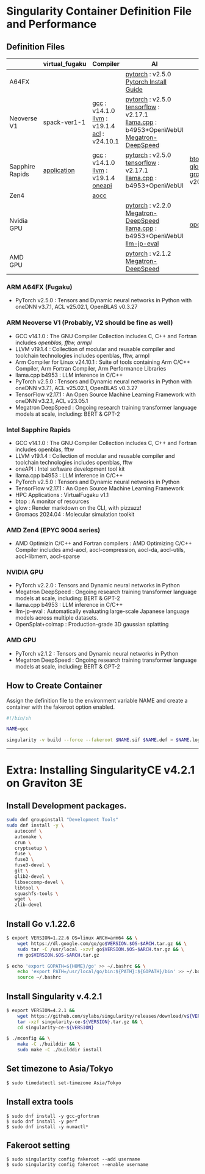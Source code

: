 # **Singularity Container Definition File and Performance**

## Definition Files

|  | virtual_fugaku | Compiler | AI | Misc. |
| ---- | ---- | ---- | ---- | ---- |
|  A64FX |  |  | [pytorch](https://github.com/RIKEN-RCCS/singularity_defpack/blob/main/cpu_a64fx/pytorch_2.5.0) : v2.5.0 <br> [Pytorch Install Guide](https://github.com/fujitsu/pytorch/wiki) | |
|  Neoverse V1 | spack-ver1-1 | [gcc](https://github.com/RIKEN-RCCS/singularity_defpack/blob/main/cpu_neoversev1/gcc_14.1.0) : v14.1.0 <br> [llvm](https://github.com/RIKEN-RCCS/singularity_defpack/blob/main/cpu_neoversev1/llvm_19.1.4) : v19.1.4 <br> [acl](https://github.com/RIKEN-RCCS/singularity_defpack/blob/main/cpu_neoversev1/acfl_24.10.1) : v24.10.1 |  [pytorch](https://github.com/RIKEN-RCCS/singularity_defpack/blob/main/cpu_neoversev1/pytorch_2.5.0) : v2.5.0 <br> [tensorflow](https://github.com/RIKEN-RCCS/singularity_defpack/blob/main/cpu_neoversev1/tensorflow_2.17) : v2.17.1 <br> [llama.cpp](https://github.com/RIKEN-RCCS/singularity_defpack/blob/main/cpu_neoversev1/llama.cpp) : b4953+OpenWebUI <br> [Megatron-DeepSpeed](https://github.com/RIKEN-RCCS/singularity_defpack/blob/main/cpu_neoversev1/Megatron-DeepSpeed)| |
|  Sapphire Rapids | [application](https://github.com/RIKEN-RCCS/singularity_defpack/blob/main/cpu_sapphirerapids/application) | [gcc](https://github.com/RIKEN-RCCS/singularity_defpack/blob/main/cpu_sapphirerapids/gcc_14.1.0) : v14.1.0 <br> [llvm](https://github.com/RIKEN-RCCS/singularity_defpack/blob/main/cpu_sapphirerapids/llvm_19.1.4) : v19.1.4 <br> [oneapi](https://github.com/RIKEN-RCCS/singularity_defpack/blob/main/cpu_sapphirerapids/oneapi_2025.0.1) | [pytorch](https://github.com/RIKEN-RCCS/singularity_defpack/blob/main/cpu_sapphirerapids/pytorch_2.5.0) : v2.5.0 <br> [tensorflow](https://github.com/RIKEN-RCCS/singularity_defpack/blob/main/cpu_sapphirerapids/tensorflow_2.17) : v2.17.1 <br> [llama.cpp](https://github.com/RIKEN-RCCS/singularity_defpack/tree/main/cpu_sapphirerapids/llama.cpp) : b4953+OpenWebUI | [btop](https://github.com/RIKEN-RCCS/singularity_defpack/blob/main/cpu_sapphirerapids/btop) <br> [glow](https://github.com/RIKEN-RCCS/singularity_defpack/tree/main/cpu_sapphirerapids/glow) <br> [gromacs](https://github.com/RIKEN-RCCS/singularity_defpack/blob/main/cpu_sapphirerapids/gromacs_2024.04) : v2024.04|
|  Zen4 |  | [aocc](https://github.com/RIKEN-RCCS/singularity_defpack/blob/main/cpu_zen4/aocc) |  | |
|  Nvidia GPU |  |  | [pytorch](https://github.com/RIKEN-RCCS/singularity_defpack/blob/main/gpu_nvidia/pytorch) : v2.2.0 <br> [Megatron-DeepSpeed](https://github.com/RIKEN-RCCS/singularity_defpack/blob/main/gpu_nvidia/Megatron-DeepSpeed) <br> [llama.cpp](https://github.com/RIKEN-RCCS/singularity_defpack/tree/main/gpu_nvidia/llama.cpp) : b4953+OpenWebUI<br> [llm-jp-eval](https://github.com/RIKEN-RCCS/singularity_defpack/tree/main/gpu_nvidia/llm-jp-eval) | [opensplat+colmap](https://github.com/RIKEN-RCCS/singularity_defpack/tree/main/gpu_nvidia/opensplat)|
|  AMD GPU    |  |  | [pytorch](https://github.com/RIKEN-RCCS/singularity_defpack/blob/main/gpu_amd/pytorch) : v2.1.2 <br> [Megatron-DeepSpeed](https://github.com/RIKEN-RCCS/singularity_defpack/blob/main/gpu_amd/Megatron-DeepSpeed)| |

### ARM A64FX (Fugaku)

 - PyTorch v2.5.0 : Tensors and Dynamic neural networks in Python with oneDNN v3.7.1, ACL v25.02.1, OpenBLAS v0.3.27

### ARM Neoverse V1 (Probably, V2 should be fine as well)

 - GCC v14.1.0 : The GNU Compiler Collection includes C, C++ and Fortran includes *openblas, fftw, armpl*
 - LLVM v19.1.4 : Collection of modular and reusable compiler and toolchain technologies includes openblas, fftw, armpl
 - Arm Compiler for Linux v24.10.1 : Suite of tools containing Arm C/C++ Compiler, Arm Fortran Compiler, Arm Performance Libraries
 - llama.cpp b4953 : LLM inference in C/C++
 - PyTorch v2.5.0 : Tensors and Dynamic neural networks in Python with oneDNN v3.7.1, ACL v25.02.1, OpenBLAS v0.3.27
 - TensorFlow v2.17.1 : An Open Source Machine Learning Framework with oneDNN v3.2.1, ACL v23.05.1
 - Megatron DeepSpeed : Ongoing research training transformer language models at scale, including: BERT & GPT-2

### Intel Sapphire Rapids

 - GCC v14.1.0 : The GNU Compiler Collection includes C, C++ and Fortran includes openblas, fftw
 - LLVM v19.1.4 : Collection of modular and reusable compiler and toolchain technologies includes openblas, fftw
 - oneAPI : Intel software development tool kit
 - llama.cpp b4953 : LLM inference in C/C++
 - PyTorch v2.5.0 : Tensors and Dynamic neural networks in Python
 - TensorFlow v2.17.1 : An Open Source Machine Learning Framework
 - HPC Applications : VirtualFugaku v1.1
 - btop : A monitor of resources
 - glow : Render markdown on the CLI, with pizzazz!
 - Gromacs 2024.04 : Molecular simulation toolkit

### AMD Zen4 (EPYC 9004 series)

 - AMD Optimizin C/C++ and Fortran compilers : AMD Optimizing C/C++ Compiler includes amd-aocl, aocl-compression, aocl-da, aocl-utils, aocl-libmem, aocl-sparse

### NVIDIA GPU

 - PyTorch v2.2.0 : Tensors and Dynamic neural networks in Python
 - Megatron DeepSpeed : Ongoing research training transformer language models at scale, including: BERT & GPT-2
 - llama.cpp b4953 : LLM inference in C/C++
 - llm-jp-eval : Automatically evaluating large-scale Japanese language models across multiple datasets.
 - OpenSplat+colmap : Production-grade 3D gaussian splatting

### AMD GPU

 - PyTorch v2.1.2 : Tensors and Dynamic neural networks in Python
 - Megatron DeepSpeed : Ongoing research training transformer language models at scale, including: BERT & GPT-2

## How to Create Container

Assign the definition file to the environment variable NAME and create a container with the fakeroot option enabled.

```bash
#!/bin/sh

NAME=gcc

singularity -v build --force --fakeroot $NAME.sif $NAME.def > $NAME.log 2>&1
```

----

# **Extra: Installing SingularityCE v4.2.1 on Graviton 3E**

## Install Development packages.

```bash
sudo dnf groupinstall "Development Tools"
sudo dnf install -y \
   autoconf \
   automake \
   crun \
   cryptsetup \
   fuse \
   fuse3 \
   fuse3-devel \
   git \
   glib2-devel \
   libseccomp-devel \
   libtool \
   squashfs-tools \
   wget \
   zlib-devel
```

## Install Go v.1.22.6

```bash
$ export VERSION=1.22.6 OS=linux ARCH=arm64 && \
    wget https://dl.google.com/go/go$VERSION.$OS-$ARCH.tar.gz && \
    sudo tar -C /usr/local -xzvf go$VERSION.$OS-$ARCH.tar.gz && \
    rm go$VERSION.$OS-$ARCH.tar.gz

$ echo 'export GOPATH=${HOME}/go' >> ~/.bashrc && \
    echo 'export PATH=/usr/local/go/bin:${PATH}:${GOPATH}/bin' >> ~/.bashrc && \
    source ~/.bashrc
```

## Install Singularity v.4.2.1

```bash
$ export VERSION=4.2.1 &&
    wget https://github.com/sylabs/singularity/releases/download/v${VERSION}/singularity-ce-${VERSION}.tar.gz && \
    tar -xzf singularity-ce-${VERSION}.tar.gz && \
    cd singularity-ce-${VERSION}

$ ./mconfig && \
    make -C ./builddir && \
    sudo make -C ./builddir install
```

## Set timezone to Asia/Tokyo

```bash
$ sudo timedatectl set-timezone Asia/Tokyo
```

## Install extra tools

```
$ sudo dnf install -y gcc-gfortran
$ sudo dnf install -y perf
$ sudo dnf install -y numactl*
```

## Fakeroot setting

```
$ sudo singularity config fakeroot --add username
$ sudo singularity config fakeroot --enable username
```
